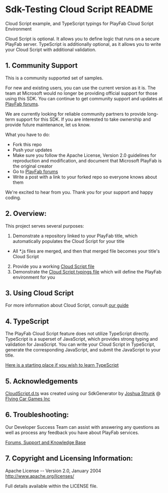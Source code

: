 # Sdk-Testing Cloud Script README

Cloud Script example, and TypeScript typings for PlayFab Cloud Script Environment

Cloud Script is optional.  It allows you to define logic that runs on a secure PlayFab server.  TypeScript is additionally optional, as it allows you to write your Cloud Script with additional validation.


## 1. Community Support

This is a community supported set of samples.

For new and existing users, you can use the current version as it is. The team at Microsoft would no longer be providing official support for those using this SDK. You can continue to get community support and updates at [PlayFab forums](https://community.playfab.com/index.html).

We are currently looking for reliable community partners to provide long-term support for this SDK. If you are interested to take ownership and provide future maintenance, let us know. 

What you have to do: 
* Fork this repo
* Push your updates
* Make sure you follow the Apache License, Version 2.0 guidelines for reproduction and modification, and document that Microsoft PlayFab is the original creator
* Go to [PlayFab forums](https://community.playfab.com/index.html)
* Write a post with a link to your forked repo so everyone knows about them

We're excited to hear from you. Thank you for your support and happy coding.

## 2. Overview:

This project serves several purposes:

1. Demonstrate a repository linked to your PlayFab title, which automatically populates the Cloud Script for your title
  * All *.js files are merged, and then that merged file becomes your title's Cloud Script
2. Provide you a working [Cloud Script file](ExampleCloudScript.js)
3. Demonstrate the [Cloud Script typings file](https://github.com/PlayFab/SdkTestingCloudScript/blob/master/Scripts/typings/PlayFab/CloudScript.d.ts) which will define the PlayFab environment for you


## 3. Using Cloud Script

For more information about Cloud Script, consult [our guide](https://api.playfab.com/docs/using-cloud-script/)


## 4. TypeScript

The PlayFab Cloud Script feature does not utilize TypeScript directly.  TypeScript is a superset of JavaScript, which provides strong typing and validation for JavaScript.  You can write your Cloud Script in TypeScript, generate the corresponding JavaScript, and submit the JavaScript to your title.

[Here is a starting place if you wish to learn TypeScript](http://www.typescriptlang.org/)


## 5. Acknowledgements

[CloudScript.d.ts](https://github.com/PlayFab/SdkTestingCloudScript/blob/master/Scripts/typings/PlayFab/CloudScript.d.ts) was created using our SdkGenerator by [Joshua Strunk](https://joshuastrunk.com/) @ [Flying Car Games Inc](http://flyingcargames.com/)


## 6. Troubleshooting:

Our Developer Success Team can assist with answering any questions as well as process any feedback you have about PlayFab services.

[Forums, Support and Knowledge Base](https://community.playfab.com/index.html)


## 7. Copyright and Licensing Information:

  Apache License -- 
  Version 2.0, January 2004
  http://www.apache.org/licenses/

  Full details available within the LICENSE file.
